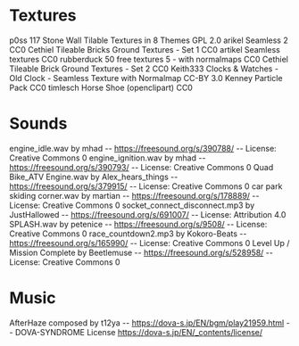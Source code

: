 # Textures
p0ss	117 Stone Wall Tilable Textures in 8 Themes	GPL 2.0
arikel	Seamless 2	CC0
Cethiel	Tileable Bricks Ground Textures - Set 1	CC0
artikel Seamless textures	CC0
rubberduck	50 free textures 5 - with normalmaps	CC0
Cethiel	Tileable Brick Ground Textures - Set 2	CC0
Keith333	Clocks & Watches - Old Clock - Seamless Texture with Normalmap	CC-BY 3.0
Kenney	Particle Pack	CC0
timlesch	Horse Shoe (openclipart)	CC0

# Sounds
engine_idle.wav by mhad -- https://freesound.org/s/390788/ -- License: Creative Commons 0
engine_ignition.wav by mhad -- https://freesound.org/s/390793/ -- License: Creative Commons 0
Quad Bike_ATV Engine.wav by Alex_hears_things -- https://freesound.org/s/379915/ -- License: Creative Commons 0
car park skiding corner.wav by martian -- https://freesound.org/s/178889/ -- License: Creative Commons 0
socket_connect_disconnect.mp3 by JustHallowed -- https://freesound.org/s/691007/ -- License: Attribution 4.0
SPLASH.wav by petenice -- https://freesound.org/s/9508/ -- License: Creative Commons 0
race_countdown2.mp3 by Kokoro-Beats -- https://freesound.org/s/165990/ -- License: Creative Commons 0
Level Up / Mission Complete by Beetlemuse -- https://freesound.org/s/528958/ -- License: Creative Commons 0

# Music
AfterHaze composed by t12ya -- https://dova-s.jp/EN/bgm/play21959.html -- DOVA-SYNDROME License https://dova-s.jp/EN/_contents/license/